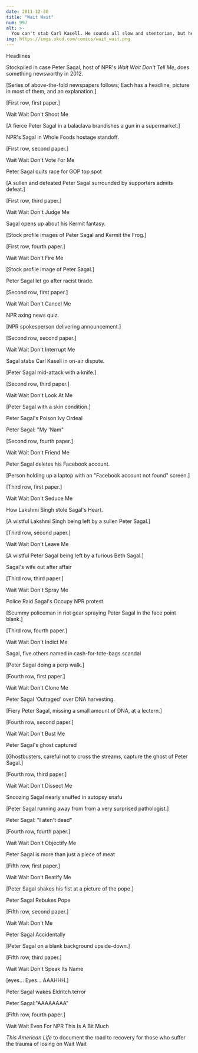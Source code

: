 ```yaml
---
date: 2011-12-30
title: "Wait Wait"
num: 997
alt: >-
  You can't stab Carl Kasell. He sounds all slow and stentorian, but he moves like a snake.
img: https://imgs.xkcd.com/comics/wait_wait.png
---
```

Headlines

Stockpiled in case Peter Sagal, host of NPR's *Wait Wait Don't Tell Me*, does something newsworthy in 2012.

[Series of above-the-fold newspapers follows; Each has a headline, picture in most of them, and an explanation.]

[First row, first paper.]

Wait Wait Don't Shoot Me

[A fierce Peter Sagal in a balaclava brandishes a gun in a supermarket.]

NPR's Sagal in Whole Foods hostage standoff.

[First row, second paper.]

Wait Wait Don't Vote For Me

Peter Sagal quits race for GOP top spot

[A sullen and defeated Peter Sagal surrounded by supporters admits defeat.]

[First row, third paper.]

Wait Wait Don't Judge Me

Sagal opens up about his Kermit fantasy.

[Stock profile images of Peter Sagal and Kermit the Frog.]

[First row, fourth paper.]

Wait Wait Don't Fire Me

[Stock profile image of Peter Sagal.]

Peter Sagal let go after racist tirade.

[Second row, first paper.]

Wait Wait Don't Cancel Me

NPR axing news quiz.

[NPR spokesperson delivering announcement.]

[Second row, second paper.]

Wait Wait Don't Interrupt Me

Sagal stabs Carl Kasell in on-air dispute.

[Peter Sagal mid-attack with a knife.]

[Second row, third paper.]

Wait Wait Don't Look At Me

[Peter Sagal with a skin condition.]

Peter Sagal's Poison Ivy Ordeal

Peter Sagal: "My 'Nam"

[Second row, fourth paper.]

Wait Wait Don't Friend Me

Peter Sagal deletes his Facebook account.

[Person holding up a laptop with an "Facebook account not found" screen.]

[Third row, first paper.]

Wait Wait Don't Seduce Me

How Lakshmi Singh stole Sagal's Heart.

[A wistful Lakshmi Singh being left by a sullen Peter Sagal.]

[Third row, second paper.]

Wait Wait Don't Leave Me

[A wistful Peter Sagal being left by a furious Beth Sagal.]

Sagal's wife out after affair

[Third row, third paper.]

Wait Wait Don't Spray Me

Police Raid Sagal's Occupy NPR protest

[Scummy policeman in riot gear spraying Peter Sagal in the face point blank.]

[Third row, fourth paper.]

Wait Wait Don't Indict Me

Sagal, five others named in cash-for-tote-bags scandal

[Peter Sagal doing a perp walk.]

[Fourth row, first paper.]

Wait Wait Don't Clone Me

Peter Sagal 'Outraged' over DNA harvesting.

[Fiery Peter Sagal, missing a small amount of DNA, at a lectern.]

[Fourth row, second paper.]

Wait Wait Don't Bust Me

Peter Sagal's ghost captured

[Ghostbusters, careful not to cross the streams, capture the ghost of Peter Sagal.]

[Fourth row, third paper.]

Wait Wait Don't Dissect Me

Snoozing Sagal nearly snuffed in autopsy snafu

[Peter Sagal running away from from a very surprised pathologist.]

Peter Sagal: "I aten't dead"

[Fourth row, fourth  paper.]

Wait Wait Don't Objectify Me

Peter Sagal is more than just a piece of meat

[Fifth row, first paper.]

Wait Wait Don't Beatify Me

[Peter Sagal shakes his fist at a picture of the pope.]

Peter Sagal Rebukes Pope

[Fifth row, second paper.]

Wait Wait Don't Me

Peter Sagal Accidentally

[Peter Sagal on a blank background upside-down.]

[Fifth row, third  paper.]

Wait Wait Don't Speak Its Name

[eyes... Eyes... AAAHHH.]

Peter Sagal wakes Eldritch terror

Peter Sagal:"AAAAAAAA"

[Fifth row, fourth paper.]

Wait Wait Even For NPR This Is A Bit Much

*This American Life* to document the road to recovery for those who suffer the trauma of losing on Wait Wait